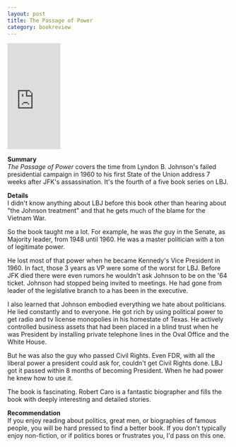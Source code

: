 ```yaml
---
layout: post
title: The Passage of Power
category: bookreview
---
```


<iframe style="width:120px;height:240px;" marginwidth="0" marginheight="0" scrolling="no" frameborder="0" src="http://ws-na.amazon-adsystem.com/widgets/q?ServiceVersion=20070822&Operation=GetAdHtml&ID=OneJS&OneJS=1&source=ss&ref=ss_til&ad_type=product_link&tracking_id=trevmcke-20&marketplace=amazon&region=US&placement=0679405070&asins=0679405070&show_border=true&link_opens_in_new_window=true&MarketPlace=US"></iframe>

**Summary**  
*The Passage of Power* covers the time from Lyndon B. Johnson's failed presidential campaign in 1960 to his first State of the Union address 7 weeks after JFK's assassination. It's the fourth of a five book series on LBJ.

**Details**  
I didn't know anything about LBJ before this book other than hearing about "the Johnson treatment" and that he gets much of the blame for the Vietnam War.

So the book taught me a lot.  For example, he was *the* guy in the Senate, as Majority leader, from 1948 until 1960. He was a master politician with a ton of legitimate power.

He lost most of that power when he became Kennedy's Vice President in 1960. In fact, those 3 years as VP were some of the worst for LBJ. Before JFK died there were even rumors he wouldn't ask Johnson to be on the '64 ticket. Johnson had stopped being invited to meetings. He had gone from leader of the legislative branch to a has been in the executive.

I also learned that Johnson embodied everything we hate about politicians. He lied constantly and to everyone. He got rich by using political power to get radio and tv license monopolies in his homestate of Texas. He actively controlled business assets that had been placed in a blind trust when he was President by installing private telephone lines in the Oval Office and the White House.

But he was also the guy who passed Civil Rights. Even FDR, with all the liberal power a president could ask for, couldn't get Civil Rights done. LBJ got it passed within 8 months of becoming President. When he had power he knew how to use it.

The book is fascinating. Robert Caro is a fantastic biographer and fills the book with deeply interesting and detailed stories.

**Recommendation**  
If you enjoy reading about politics, great men, or biographies of famous people, you will be hard pressed to find a better book. If you don't typically enjoy non-fiction, or if politics bores or frustrates you, I'd pass on this one.
